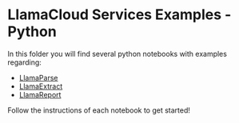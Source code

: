 # LlamaCloud Services Examples - Python

In this folder you will find several python notebooks with examples regarding:

- [LlamaParse](./parse/)
- [LlamaExtract](./extract/)
- [LlamaReport](./report/)

Follow the instructions of each notebook to get started!
